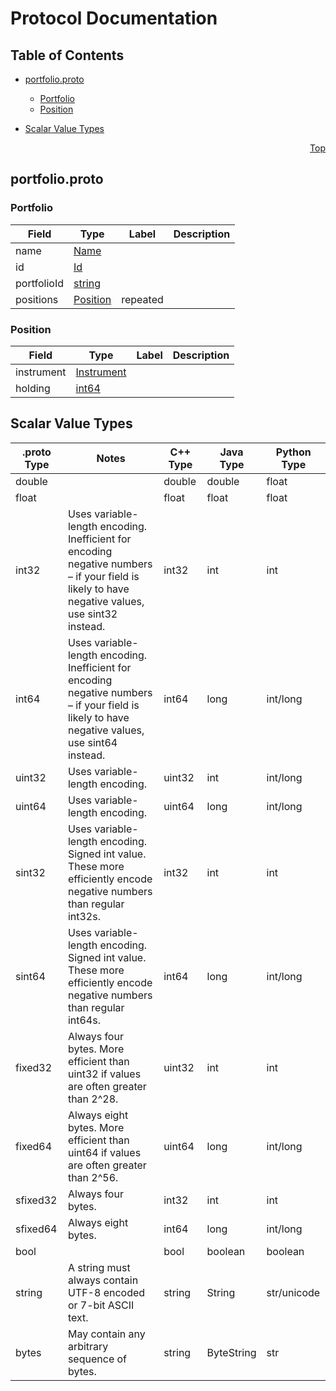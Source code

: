 # Protocol Documentation
<a name="top"></a>

## Table of Contents

- [portfolio.proto](#portfolio.proto)
    - [Portfolio](#org.finos.fo.Portfolio)
    - [Position](#org.finos.fo.Position)
  
  
  
  

- [Scalar Value Types](#scalar-value-types)



<a name="portfolio.proto"></a>
<p align="right"><a href="#top">Top</a></p>

## portfolio.proto



<a name="org.finos.fo.Portfolio"></a>

### Portfolio



| Field | Type | Label | Description |
| ----- | ---- | ----- | ----------- |
| name | [Name](#org.finos.fo.Name) |  |  |
| id | [Id](#org.finos.fo.Id) |  |  |
| portfolioId | [string](#string) |  |  |
| positions | [Position](#org.finos.fo.Position) | repeated |  |






<a name="org.finos.fo.Position"></a>

### Position



| Field | Type | Label | Description |
| ----- | ---- | ----- | ----------- |
| instrument | [Instrument](#org.finos.fo.Instrument) |  |  |
| holding | [int64](#int64) |  |  |





 

 

 

 



## Scalar Value Types

| .proto Type | Notes | C++ Type | Java Type | Python Type |
| ----------- | ----- | -------- | --------- | ----------- |
| <a name="double" /> double |  | double | double | float |
| <a name="float" /> float |  | float | float | float |
| <a name="int32" /> int32 | Uses variable-length encoding. Inefficient for encoding negative numbers – if your field is likely to have negative values, use sint32 instead. | int32 | int | int |
| <a name="int64" /> int64 | Uses variable-length encoding. Inefficient for encoding negative numbers – if your field is likely to have negative values, use sint64 instead. | int64 | long | int/long |
| <a name="uint32" /> uint32 | Uses variable-length encoding. | uint32 | int | int/long |
| <a name="uint64" /> uint64 | Uses variable-length encoding. | uint64 | long | int/long |
| <a name="sint32" /> sint32 | Uses variable-length encoding. Signed int value. These more efficiently encode negative numbers than regular int32s. | int32 | int | int |
| <a name="sint64" /> sint64 | Uses variable-length encoding. Signed int value. These more efficiently encode negative numbers than regular int64s. | int64 | long | int/long |
| <a name="fixed32" /> fixed32 | Always four bytes. More efficient than uint32 if values are often greater than 2^28. | uint32 | int | int |
| <a name="fixed64" /> fixed64 | Always eight bytes. More efficient than uint64 if values are often greater than 2^56. | uint64 | long | int/long |
| <a name="sfixed32" /> sfixed32 | Always four bytes. | int32 | int | int |
| <a name="sfixed64" /> sfixed64 | Always eight bytes. | int64 | long | int/long |
| <a name="bool" /> bool |  | bool | boolean | boolean |
| <a name="string" /> string | A string must always contain UTF-8 encoded or 7-bit ASCII text. | string | String | str/unicode |
| <a name="bytes" /> bytes | May contain any arbitrary sequence of bytes. | string | ByteString | str |


